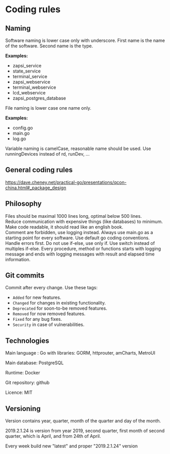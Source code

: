 # Coding rules
## Naming
Software naming is lower case only with underscore.
First name is the name of the software.
Second name is the type.


**Examples:**
- zapsi_service
- state_service
- terminal_service
- zapsi_webservice
- terminal_webservice
- lcd_webservice
- zapsi_postgres_database

File naming is lower case one name only.

**Examples:**
- config.go
- main.go
- log.go

Variable naming is camelCase, reasonable name should be used. Use runningDevices instead of rd, runDev, ...

## General coding rules
https://dave.cheney.net/practical-go/presentations/qcon-china.html#_package_design



## Philosophy
Files should be maximal 1000 lines long, optimal below 500 lines.<br>
Reduce communication with expensive things (like databases) to minimum.<br>
Make code readable, it should read like an english book.<br>
Comment are forbidden, use logging instead.
Always use main.go as a starting point for every software. Use default go coding conventions. Handle errors first. Do not use if-else, use only if. Use switch instead of multiples if-else.
Every procedure, method or functions starts with logging message and ends with logging messages with result and elapsed time information.



## Git commits
Commit after every change. Use these tags:

* ```Added``` for new features.
* ```Changed``` for changes in existing functionality.
* ```Deprecated``` for soon-to-be removed features.
* ```Removed``` for now removed features.
* ```Fixed``` for any bug fixes.
* ```Security``` in case of vulnerabilities.


## Technologies

Main language : Go with libraries: GORM, httprouter, amCharts, MetroUI

Main database: PostgreSQL

Runtime: Docker

Git repository: github

Licence: MIT

## Versioning

Version contains year, quarter, month of the quarter and day of the month.

2019.2.1.24 is version from year 2019, second quarter, first month of second quarter, which is April, and from 24th of April.

Every week build new "latest" and proper "2019.2.1.24" version




